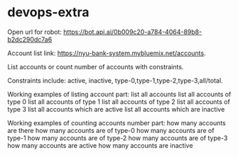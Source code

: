 # devops-extra

Open url for robot: https://bot.api.ai/0b009c20-a784-4064-89b8-b2dc290dc7a6

Account list link: https://nyu-bank-system.mybluemix.net/accounts.

List accounts or count number of accounts with constraints.

Constraints include: active, inactive, type-0,type-1,type-2,type-3,all/total.

Working examples of listing account part:
list all accounts
list all accounts of type 0
list all accounts of type 1
list all accounts of type 2
list all accounts of type 3
list all accounts which are active
list all accounts which are inactive

Working examples of counting accounts number part:
how many accounts are there
how many accounts are of type-0
how many accounts are of type-1
how many accounts are of type-2
how many accounts are of type-3
how many accounts are active
how many accounts are inactive
